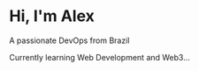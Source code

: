 <h1 align="left">Hi, I'm Alex</h1>

A passionate DevOps from Brazil

Currently learning Web Development and Web3...
